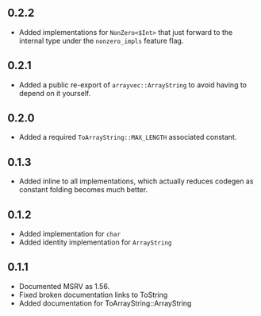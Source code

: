 ## 0.2.2

- Added implementations for `NonZero<$Int>` that just forward to the internal type under the `nonzero_impls` feature flag.

## 0.2.1

- Added a public re-export of `arrayvec::ArrayString` to avoid having to depend on it yourself.

## 0.2.0

- Added a required `ToArrayString::MAX_LENGTH` associated constant.

## 0.1.3

- Added inline to all implementations, which actually reduces codegen as constant folding becomes much better.

## 0.1.2

- Added implementation for `char`
- Added identity implementation for `ArrayString`

## 0.1.1

- Documented MSRV as 1.56.
- Fixed broken documentation links to ToString
- Added documentation for ToArrayString::ArrayString
